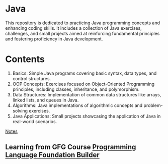# Java 
This repository is dedicated to practicing Java programming concepts and enhancing coding skills. It includes a collection of Java exercises, challenges, and small projects aimed at reinforcing fundamental principles and fostering proficiency in Java development.

# Contents
1. Basics: Simple Java programs covering basic syntax, data types, and control structures.
2. OOP Concepts: Exercises focused on Object-Oriented Programming principles, including classes, inheritance, and polymorphism.
3. Data Structures: Implementation of common data structures like arrays, linked lists, and queues in Java.
4. Algorithms: Java implementations of algorithmic concepts and problem-solving exercises.
5. Java Applications: Small projects showcasing the application of Java in real-world scenarios.

[Notes](https://docs.google.com/document/d/1MUS-JiyZ81YtM7-U0xyKjSSIqzl1Hh8tIn_WQFsM8Qk/edit?usp=sharing)

## Learning from GFG Course [Programming Language Foundation Builder](https://www.geeksforgeeks.org/courses/programming-language-foundation-builder)
